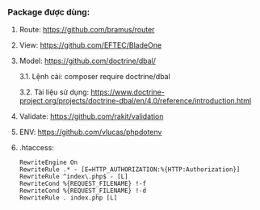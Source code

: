 ### Package được dùng:

1. Route: https://github.com/bramus/router
2. View: https://github.com/EFTEC/BladeOne
3. Model: https://github.com/doctrine/dbal/

   3.1. Lệnh cài: composer require doctrine/dbal

   3.2. Tài liệu sử dụng: https://www.doctrine-project.org/projects/doctrine-dbal/en/4.0/reference/introduction.html

4. Validate: https://github.com/rakit/validation
5. ENV: https://github.com/vlucas/phpdotenv
6. .htaccess:
   ```
   RewriteEngine On
   RewriteRule .* - [E=HTTP_AUTHORIZATION:%{HTTP:Authorization}]
   RewriteRule ^index\.php$ - [L]
   RewriteCond %{REQUEST_FILENAME} !-f
   RewriteCond %{REQUEST_FILENAME} !-d
   RewriteRule . index.php [L]
   ```
